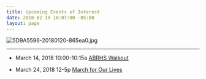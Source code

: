 ```yaml
---
title: Upcoming Events of Interest
date: 2018-02-19 10:07:00 -05:00
layout: page
---
```


![5D9A5596-20180120-865ea0.jpg](/uploads/5D9A5596-20180120-865ea0.jpg)

---

* March 14, 2018 10:00-10:15a  [ABRHS Walkout](https://actionnetwork.org/events/abrhs-walkout)


* March 24, 2018 12-5p [March for Our Lives](https://www.facebook.com/events/1607397545975790/)